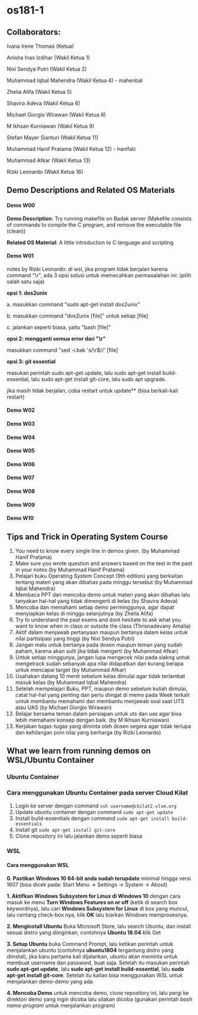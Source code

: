 # os181-1

## Collaborators:
Ivana Irene Thomas (Ketua)

Anisha Inas Izdihar (Wakil Ketua 1)

Nixi Sendya Putri (Wakil Ketua 2)

Muhammad Iqbal Mahendra (Wakil Ketua 4) - mahenbal

Zhelia Alifa (Wakil Ketua 5)

Shavira Adeva (Wakil Ketua 6)

Michael Giorgio Wirawan (Wakil Ketua 8)

M Ikhsan Kurniawan (Wakil Ketua 9)

Stefan Mayer Sianturi (Wakil Ketua 11)

Muhammad Hanif Pratama (Wakil Ketua 12) - hanifalc

Muhammad Afkar (Wakil Ketua 13)

Rizki Leonardo (Wakil Ketua 16)

## Demo Descriptions and Related OS Materials

#### Demo W00
**Demo Description**: Try running makefile on Badak server
(Makefile consists of commands to compile the C program, and remove the executable file (clean))

**Related OS Material**: A little introduction to C language and scripting

#### Demo W01
notes by Rizki Leonardo: di wsl, jika program tidak berjalan karena command "\r", ada 3 opsi solusi untuk memecahkan permasalahan ini: (pilih salah satu saja)

**opsi 1: dos2unix**

a. masukkan command "sudo apt-get install dos2unix"

b. masukkan command "dos2unix [file]" untuk setiap [file]

c. jalankan seperti biasa, yaitu "bash [file]"

**opsi 2: mengganti semua error dari "\r"**

masukkan command "sed -i.bak 's/\r$//' [file]

**opsi 3: git essential**

masukan perintah sudo apt-get update, lalu sudo apt-get install build-essential, lalu sudo apt-get install git-core, lalu sudo apt upgrade.

jika masih tidak berjalan, coba restart untuk update** (bisa berkali-kali restart)
#### Demo W02
#### Demo W03
#### Demo W04
#### Demo W05
#### Demo W06
#### Demo W07
#### Demo W08
#### Demo W09
#### Demo W10

## Tips and Trick in Operating System Course
1. You need to know every single line in demos given. (by Muhammad Hanif Pratama)
2. Make sure you wrote question and answers based on the test in the past in your notes (by Muhammad Hanif Pratama)
3. Pelajari buku Operating System Concept (9th edition) yang berkaitan tentang materi yang akan dibahas pada minggu tersebut (by Muhammad Iqbal Mahendra)   
4. Membaca PPT dan mencoba demo untuk materi yang akan dibahas lalu tanyakan hal-hal yang tidak dimengerti di kelas (by Shavira Adeva)
5. Mencoba dan memahami setiap demo perminggunya, agar dapat menyiapkan kelas di minggu selanjutnya (by Zhelia Alifa)
6. Try to understand the past exams and dont hesitate to ask what you want to know when in class or outside the class (Thrisnadevany Amalia)
7. Aktif dalam menjawab pertanyaan maupun bertanya dalam kelas untuk nilai partisipasi yang tinggi (by Nixi Sendya Putri)
8. Jangan malu untuk bertanya pada dosen maupun teman yang sudah paham, karena akan sulit jika tidak mengerti (by Muhammad Afkar)
9. Untuk setiap minggunya, jangan lupa mengecek nilai pada siakng untuk mengetrack sudah sebanyak apa nilai didapatkan dan kurang berapa untuk mencapai target (by Muhammad Afkar)
10. Usahakan datang 10 menit sebelum kelas dimulai agar tidak terlambat masuk kelas (by Muhammad Iqbal Mahendra)
11. Setelah mempelajari Buku, PPT, maupun demo sebelum kuliah dimulai, catat hal-hal yang penting dan perlu diingat di memo pada Week terkait untuk membantu memahami dan membantu menjawab soal saat UTS atau UAS (by Michael Giorgio Wirawan)
12. Belajar bersama teman dalam persiapan untuk uts dan uas agar bisa lebih memahami konsep dengan baik. (by M Ikhsan Kurniawan)
13. Kerjakan tugas-tugas yang diminta oleh dosen segera agar tidak terlupa dan kehilangan poin nilai yang berharga (by Rizki Leonardo)

## What we learn from running demos on WSL/Ubuntu Container

### Ubuntu Container

### Cara menggunakan Ubuntu Container pada server Cloud Kilat

1. Login ke server dengan command `ssh username@ckilat2.vlsm.org`
2. Update ubuntu container dengan command `sudo apt-get update`
3. Install build-essentials dengan command `sudo apt-get install build-essentials`
4. Install git `sudo apt-get install git-core`
5. Clone repository ini lalu jalankan demo seperti biasa

### WSL

#### Cara menggunakan WSL

**0. Pastikan Windows 10 64-bit anda sudah terupdate** minimal hingga versi 1607 (bisa dicek pada: Start Menu -> Settings -> System -> About)

**1. Aktifkan Windows Subsystem for Linux di Windows 10** dengan cara masuk ke menu **Turn Windows Features on or off** (ketik di search box keywordnya), lalu cari **Windows Subsystem for Linux** di box yang muncul, lalu centang check-box nya, klik **OK** lalu biarkan Windows memprosesnya. 

**2. Menginstall Ubuntu** Buka Microsoft Store, lalu search Ubuntu, dan install sesuai distro yang diinginkan, contohnya **Ubuntu 18.04** klik Get

**3. Setup Ubuntu** buka Command Prompt, lalu ketikan perintah untuk menjalankan ubuntu (contohnya **ubuntu1804** tergantung distro yang diinstal), jika baru pertama kali dijalankan, ubuntu akan meminta untuk membuat username dan password, buat saja. Setelah itu masukan perintah **sudo apt-get update**, lalu **sudo apt-get install build-essential**, lalu **sudo apt-get install git-core**. Setelah itu kalian bisa menggunakan WSL untuk menjalankan demo-demo yang ada

**4. Mencoba Demo** untuk mencoba demo, clone repository ini, lalu pergi ke direktori demo yang ingin dicoba lalu silakan dicoba (gunakan perintah *bash nama-program* untuk menjalankan program)

